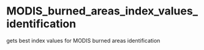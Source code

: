 # MODIS_burned_areas_index_values_identification
gets best index values for MODIS burned areas identification
